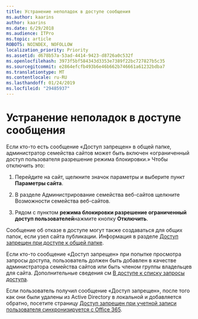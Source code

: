 ```yaml
---
title: Устранение неполадок в доступе сообщения
ms.author: kaarins
author: kaarins
ms.date: 6/29/2018
ms.audience: ITPro
ms.topic: article
ROBOTS: NOINDEX, NOFOLLOW
localization_priority: Priority
ms.assetid: d678b57a-53ad-4414-9423-d8726a0c532f
ms.openlocfilehash: 3973f5bf584343d3353e7389f22bc727827b5c35
ms.sourcegitcommit: e2864efcfb493b6e46b662b746661a61232bdba7
ms.translationtype: MT
ms.contentlocale: ru-RU
ms.lasthandoff: 01/24/2019
ms.locfileid: "29485937"
---
```

# <a name="troubleshoot-access-denied-messages"></a>Устранение неполадок в доступе сообщения

Если кто-то есть сообщение «Доступ запрещен» в общей папке, администратор семейства сайтов может быть включен «ограниченный доступ пользователя разрешение режима блокировки.» Чтобы отключить это: 
  
1. Перейдите на сайт, щелкните значок параметры и выберите пункт **Параметры сайта**.
    
2. В разделе Администрирование семейства веб-сайтов щелкните Возможности семейства веб-сайтов.
    
3. Рядом с пунктом **режима блокировки разрешение ограниченный доступ пользователей**нажмите кнопку **Отключить**.
    
Сообщение об отказе в доступе могут также создаваться для общих папок, если узел сайта публикации. Информация в разделе [Доступ запрещен при доступе к общей папке](https://go.microsoft.com/fwlink/?linkid=2004317).
  
Если кто-то сообщение «Доступ запрещен» при попытке просмотра запросы доступа, пользователь должен быть добавлен в качестве администратора семейства сайтов или быть членом группы владельцев для сайта. Дополнительные сведения см [В доступе к списку запросы доступа](https://go.microsoft.com/fwlink/?linkid=2004220).
  
Если пользователь получил сообщение «Доступ запрещен», после того как они были удалены из Active Directory в локальной и добавляется обратно, посетите страницу [Доступ запрещен при учетной записи пользователя синхронизируется с Office 365](https://go.microsoft.com/fwlink/?linkid=2004318).
  

